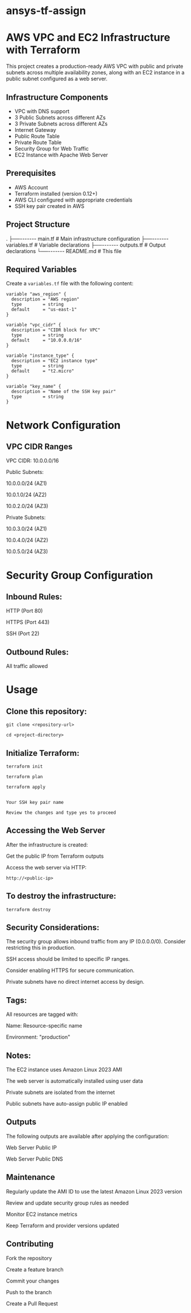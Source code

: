 # ansys-tf-assign

# AWS VPC and EC2 Infrastructure with Terraform

This project creates a production-ready AWS VPC with public and private subnets across multiple availability zones, along with an EC2 instance in a public subnet configured as a web server.

## Infrastructure Components

- VPC with DNS support
- 3 Public Subnets across different AZs
- 3 Private Subnets across different AZs
- Internet Gateway
- Public Route Table
- Private Route Table
- Security Group for Web Traffic
- EC2 Instance with Apache Web Server

## Prerequisites

- AWS Account
- Terraform installed (version 0.12+)
- AWS CLI configured with appropriate credentials
- SSH key pair created in AWS

## Project Structure

.
├──-------  main.tf # Main infrastructure configuration
├──-------  variables.tf # Variable declarations
├──-------  outputs.tf # Output declarations
└──-------  README.md # This file


## Required Variables

Create a `variables.tf` file with the following content:

```hcl
variable "aws_region" {
  description = "AWS region"
  type        = string
  default     = "us-east-1"
}

variable "vpc_cidr" {
  description = "CIDR block for VPC"
  type        = string
  default     = "10.0.0.0/16"
}

variable "instance_type" {
  description = "EC2 instance type"
  type        = string
  default     = "t2.micro"
}

variable "key_name" {
  description = "Name of the SSH key pair"
  type        = string
}
```

# Network Configuration
## VPC CIDR Ranges

VPC CIDR: 10.0.0.0/16

Public Subnets:

10.0.0.0/24 (AZ1)

10.0.1.0/24 (AZ2)

10.0.2.0/24 (AZ3)

Private Subnets:

10.0.3.0/24 (AZ1)

10.0.4.0/24 (AZ2)

10.0.5.0/24 (AZ3)

# Security Group Configuration
## Inbound Rules:

HTTP (Port 80)

HTTPS (Port 443)

SSH (Port 22)

## Outbound Rules:

All traffic allowed

# Usage
## Clone this repository:

```
git clone <repository-url>

cd <project-directory>
```

## Initialize Terraform:

```
terraform init

terraform plan

terraform apply


Your SSH key pair name

Review the changes and type yes to proceed

```

## Accessing the Web Server

After the infrastructure is created:

Get the public IP from Terraform outputs

Access the web server via HTTP:
```
http://<public-ip>
```

## To destroy the infrastructure:

```
terraform destroy
```

## Security Considerations:

The security group allows inbound traffic from any IP (0.0.0.0/0). Consider restricting this in production.

SSH access should be limited to specific IP ranges.

Consider enabling HTTPS for secure communication.

Private subnets have no direct internet access by design.

## Tags:

All resources are tagged with:

Name: Resource-specific name

Environment: "production"

## Notes:

The EC2 instance uses Amazon Linux 2023 AMI

The web server is automatically installed using user data

Private subnets are isolated from the internet

Public subnets have auto-assign public IP enabled

## Outputs

The following outputs are available after applying the configuration:

Web Server Public IP

Web Server Public DNS

## Maintenance

Regularly update the AMI ID to use the latest Amazon Linux 2023 version

Review and update security group rules as needed

Monitor EC2 instance metrics

Keep Terraform and provider versions updated

## Contributing

Fork the repository

Create a feature branch

Commit your changes

Push to the branch

Create a Pull Request

